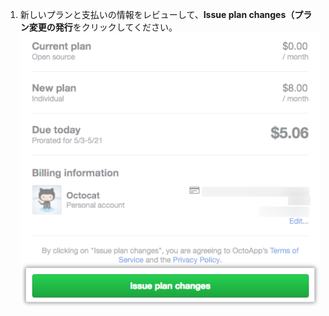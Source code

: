 1. 新しいプランと支払いの情報をレビューして、**Issue plan changes（プラン変更の発行**をクリックしてください。 ![新旧プランと支払い情報のサマリと、プラン変更の発行ボタン](/assets/images/help/marketplace/marketplace-issue-plan-changes.png)
